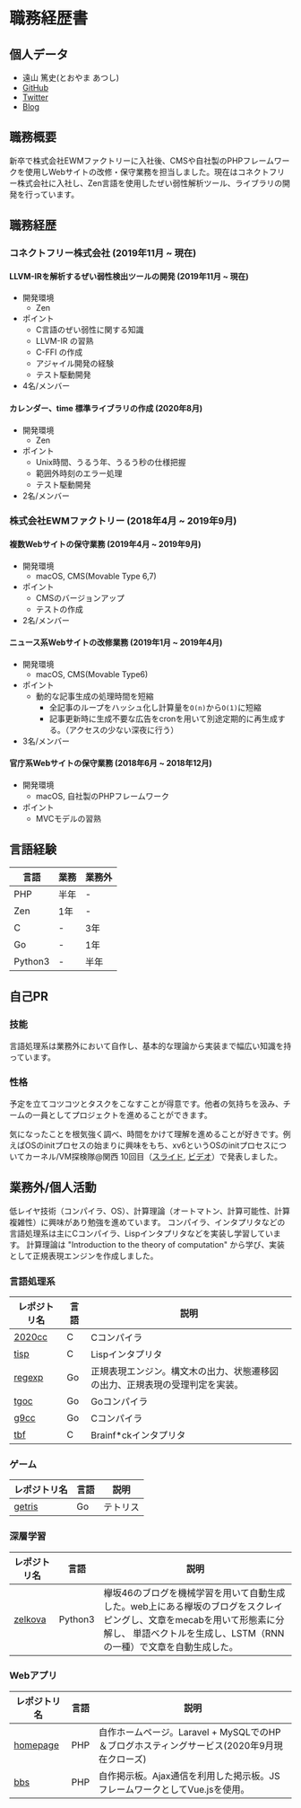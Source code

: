 # 職務経歴書

## 個人データ

* 遠山 篤史(とおやま あつし)
* [GitHub](https://github.com/Toasa)
* [Twitter](https://twitter.com/toasa_3)
* [Blog](https://toasa3.hatenablog.com/)


## 職務概要

新卒で株式会社EWMファクトリーに入社後、CMSや自社製のPHPフレームワークを使用しWebサイトの改修・保守業務を担当しました。現在はコネクトフリー株式会社に入社し、Zen言語を使用したぜい弱性解析ツール、ライブラリの開発を行っています。

## 職務経歴

### コネクトフリー株式会社 (2019年11月 ~ 現在)

#### LLVM-IRを解析するぜい弱性検出ツールの開発 (2019年11月 ~ 現在)
  - 開発環境
    - Zen
  - ポイント
    - C言語のぜい弱性に関する知識
    - LLVM-IR の習熟
    - C-FFI の作成
    - アジャイル開発の経験
    - テスト駆動開発
  - 4名/メンバー

#### カレンダー、time 標準ライブラリの作成 (2020年8月)
  - 開発環境
    - Zen
  - ポイント
    - Unix時間、うるう年、うるう秒の仕様把握
    - 範囲外時刻のエラー処理
    - テスト駆動開発
  - 2名/メンバー

### 株式会社EWMファクトリー (2018年4月 ~ 2019年9月)

#### 複数Webサイトの保守業務 (2019年4月 ~ 2019年9月)
  - 開発環境
    - macOS, CMS(Movable Type 6,7)
  - ポイント
    - CMSのバージョンアップ
    - テストの作成
  - 2名/メンバー

#### ニュース系Webサイトの改修業務 (2019年1月 ~ 2019年4月)
  - 開発環境
    - macOS, CMS(Movable Type6)
  - ポイント
    - 動的な記事生成の処理時間を短縮
      - 全記事のループをハッシュ化し計算量を`O(n)`から`O(1)`に短縮
      - 記事更新時に生成不要な広告をcronを用いて別途定期的に再生成する。（アクセスの少ない深夜に行う）
  - 3名/メンバー

#### 官庁系Webサイトの保守業務 (2018年6月 ~ 2018年12月)
  - 開発環境
    - macOS, 自社製のPHPフレームワーク
  - ポイント
    - MVCモデルの習熟

## 言語経験

|言語|業務|業務外|
|---|---|---|
|PHP|半年|-|
|Zen|1年|-|
|C|-|3年|
|Go|-|1年|
|Python3|-|半年|

## 自己PR

### 技能

言語処理系は業務外において自作し、基本的な理論から実装まで幅広い知識を持っています。

### 性格

予定を立てコツコツとタスクをこなすことが得意です。他者の気持ちを汲み、チームの一員としてプロジェクトを進めることができます。

気になったことを根気強く調べ、時間をかけて理解を進めることが好きです。例えばOSのinitプロセスの始まりに興味をもち、xv6というOSのinitプロセスについてカーネル/VM探検隊@関西 10回目（[スライド](https://speakerdeck.com/toasa/xv6-initpurosesu-kotohazime), [ビデオ](https://youtu.be/J-pF4fg3r04?t=1750)）で発表しました。

## 業務外/個人活動

低レイヤ技術（コンパイラ、OS）、計算理論（オートマトン、計算可能性、計算複雑性）に興味があり勉強を進めています。
コンパイラ、インタプリタなどの言語処理系は主にCコンパイラ、Lispインタプリタなどを実装し学習しています。
計算理論は "Introduction to the theory of computation" から学び、実装として正規表現エンジンを作成しました。

### 言語処理系

|レポジトリ名|言語|説明|
|---|---|---|
|[2020cc](https://github.com/Toasa/2020cc)|C|Cコンパイラ|
|[tisp](https://github.com/Toasa/tisp)|C|Lispインタプリタ|
|[regexp](https://github.com/Toasa/regexp)|Go|正規表現エンジン。構文木の出力、状態遷移図の出力、正規表現の受理判定を実装。|
|[tgoc](https://github.com/Toasa/tgoc)|Go|Goコンパイラ|
|[g9cc](https://github.com/Toasa/g9cc)|Go|Cコンパイラ|
|[tbf](https://github.com/Toasa/bf_interpreter)|C|Brainf*ckインタプリタ|

### ゲーム

|レポジトリ名|言語|説明|
|---|---|---|
|[getris](https://github.com/Toasa/getris)|Go|テトリス|

### 深層学習

|レポジトリ名|言語|説明|
|---|---|---|
|[zelkova](https://github.com/Toasa/zelkova)|Python3|欅坂46のブログを機械学習を用いて自動生成した。web上にある欅坂のブログをスクレイピングし、文章をmecabを用いて形態素に分解し、 単語ベクトルを生成し、LSTM（RNNの一種）で文章を自動生成した。|

### Webアプリ

|レポジトリ名|言語|説明|
|---|---|---|
|[homepage](https://github.com/Toasa/homepage)|PHP|自作ホームページ。Laravel + MySQLでのHP＆ブログホスティングサービス(2020年9月現在クローズ)|
|[bbs](https://github.com/Toasa/bbs)|PHP|自作掲示板。Ajax通信を利用した掲示板。JSフレームワークとしてVue.jsを使用。|
